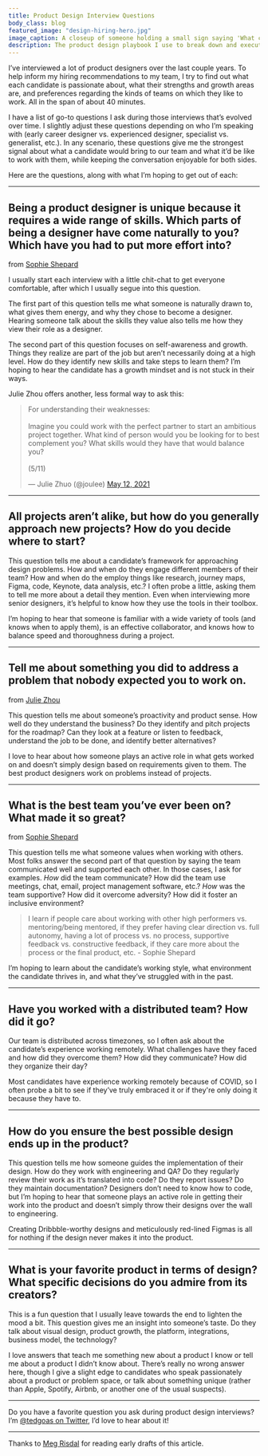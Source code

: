 ```yaml
---
title: Product Design Interview Questions
body_class: blog
featured_image: "design-hiring-hero.jpg"
image_caption: A closeup of someone holding a small sign saying 'What can you do today that you couldn't do a year ago?'.
description: The product design playbook I use to break down and execute on design projects.
---
```


I’ve interviewed a lot of product designers over the last couple years. To help inform my hiring recommendations to my team, I try to find out what each candidate is passionate about, what their strengths and growth areas are, and preferences regarding the kinds of teams on which they like to work. All in the span of about 40 minutes.

I have a list of go-to questions I ask during those interviews that’s evolved over time. I slightly adjust these questions depending on who I’m speaking with (early career designer vs. experienced designer, specialist vs. generalist, etc.). In any scenario, these questions give me the strongest signal about what a candidate would bring to our team and what it’d be like to work with them, while keeping the conversation enjoyable for both sides.

Here are the questions, along with what I’m hoping to get out of each:

---

## Being a product designer is unique because it requires a wide range of skills. Which parts of being a designer have come naturally to you? Which have you had to put more effort into?
<p class="text-sm text-gray-400 -mt-2">from <a href="http://sophieshepherd.com/interview-questions/">Sophie Shepard</a></p>

I usually start each interview with a little chit-chat to get everyone comfortable, after which I usually segue into this question.

The first part of this question tells me what someone is naturally drawn to, what gives them energy, and why they chose to become a designer. Hearing someone talk about the skills they value also tells me how they view their role as a designer.

The second part of this question focuses on self-awareness and growth. Things they realize are part of the job but aren’t necessarily doing at a high level. How do they identify new skills and take steps to learn them? I’m hoping to hear the candidate has a growth mindset and is not stuck in their ways.

Julie Zhou offers another, less formal way to ask this:

<blockquote class="twitter-tweet" data-conversation="none" data-dnt="true" data-theme="dark"><p lang="en" dir="ltr">For understanding their weaknesses:<br><br>Imagine you could work with the perfect partner to start an ambitious project together. What kind of person would you be looking for to best complement you? What skills would they have that would balance you? <br><br>(5/11)</p>&mdash; Julie Zhuo (@joulee) <a href="https://twitter.com/joulee/status/1392504869139845121?ref_src=twsrc%5Etfw">May 12, 2021</a></blockquote> <script async src="https://platform.twitter.com/widgets.js" charset="utf-8"></script> 

---

## All projects aren’t alike, but how do you generally approach new projects? How do you decide where to start?

This question tells me about a candidate’s framework for approaching design problems. How and when do they engage different members of their team? How and when do the employ things like research, journey maps, Figma, code, Keynote, data analysis, etc.? I often probe a little, asking them to tell me more about a detail they mention. Even when interviewing more senior designers, it’s helpful to know how they use the tools in their toolbox.

I’m hoping to hear that someone is familiar with a wide variety of tools (and knows when to apply them), is an effective collaborator, and knows how to balance speed and thoroughness during a project.

---

## Tell me about something you did to address a problem that nobody expected you to work on.
<p class="text-sm text-gray-400 -mt-2">from <a href="https://twitter.com/joulee/status/1392504865352417284">Julie Zhou</a></p>

This question tells me about someone’s proactivity and product sense. How well do they understand the business? Do they identify and pitch projects for the roadmap? Can they look at a feature or listen to feedback, understand the job to be done, and identify better alternatives?

I love to hear about how someone plays an active role in what gets worked on and doesn’t simply design based on requirements given to them. The best product designers work on problems instead of projects.

---

## What is the best team you’ve ever been on? What made it so great?
<p class="text-sm text-gray-400 -mt-2">from <a href="http://sophieshepherd.com/interview-questions/">Sophie Shepard</a></p>

This question tells me what someone values when working with others. Most folks answer the second part of that question by saying the team communicated well and supported each other. In those cases, I ask for examples. *How* did the team communicate? How did the team use meetings, chat, email, project management software, etc.? *How* was the team supportive? How did it overcome adversity? How did it foster an inclusive environment?

> I learn if people care about working with other high performers vs. mentoring/being mentored, if they prefer having clear direction vs. full autonomy, having a lot of process vs. no process, supportive feedback vs. constructive feedback, if they care more about the process or the final product, etc. - Sophie Shepard
> 

I’m hoping to learn about the candidate’s working style, what environment the candidate thrives in, and what they’ve struggled with in the past.

---

## Have you worked with a distributed team? How did it go?

Our team is distributed across timezones, so I often ask about the candidate’s experience working remotely. What challenges have they faced and how did they overcome them? How did they communicate? How did they organize their day?

Most candidates have experience working remotely because of COVID, so I often probe a bit to see if they’ve truly embraced it or if they're only doing it because they have to.

---

## How do you ensure the best possible design ends up in the product?

This question tells me how someone guides the implementation of their design. How do they work with engineering and QA? Do they regularly review their work as it’s translated into code? Do they report issues? Do they maintain documentation? Designers don’t need to know how to code, but I’m hoping to hear that someone plays an active role in getting their work into the product and doesn’t simply throw their designs over the wall to engineering.

Creating Dribbble-worthy designs and meticulously red-lined Figmas is all for nothing if the design never makes it into the product. 

---

## What is your favorite product in terms of design? What specific decisions do you admire from its creators?

This is a fun question that I usually leave towards the end to lighten the mood a bit. This question gives me an insight into someone’s taste. Do they talk about visual design, product growth, the platform, integrations, business model, the technology?

I love answers that teach me something new about a product I know or tell me about a product I didn’t know about. There’s really no wrong answer here, though I give a slight edge to candidates who speak passionately about a product or problem space, or talk about something unique (rather than Apple, Spotify, Airbnb, or another one of the usual suspects).

---

Do you have a favorite question you ask during product design interviews? I’m [@tedgoas on Twitter](https://twitter.com/TedGoas), I’d love to hear about it!

---

Thanks to [Meg Risdal](https://twitter.com/MeganRisdal) for reading early drafts of this article.